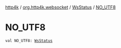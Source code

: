 [http4k](../../index.md) / [org.http4k.websocket](../index.md) / [WsStatus](index.md) / [NO_UTF8](./-n-o_-u-t-f8.md)

# NO_UTF8

`val NO_UTF8: `[`WsStatus`](index.md)